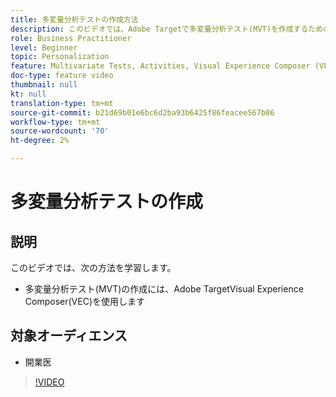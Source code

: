 ```yaml
---
title: 多変量分析テストの作成方法
description: このビデオでは、Adobe Targetで多変量分析テスト(MVT)を作成するための主なワークフローについて説明します。 MVTを作成および解釈する手順を説明します。
role: Business Practitioner
level: Beginner
topic: Personalization
feature: Multivariate Tests, Activities, Visual Experience Composer (VEC)
doc-type: feature video
thumbnail: null
kt: null
translation-type: tm+mt
source-git-commit: b21d69b01e6bc6d2ba93b6425f86feacee567b06
workflow-type: tm+mt
source-wordcount: '70'
ht-degree: 2%

---
```



# 多変量分析テストの作成

## 説明

このビデオでは、次の方法を学習します。

* 多変量分析テスト(MVT)の作成には、Adobe TargetVisual Experience Composer(VEC)を使用します

## 対象オーディエンス

* 開業医

>[!VIDEO](https://video.tv.adobe.com/v/17395/?quality=12)